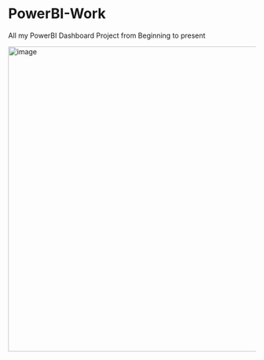 # PowerBI-Work
All my PowerBI Dashboard Project from Beginning to present

<img width="621" alt="image" src="https://github.com/SurajSanap/PowerBI-Work/assets/101057653/f731327d-ba7c-490a-84b5-059bef5dda54">

